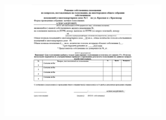 ![Примерное заполнение выглядит именно так](https://github.com/wanderPS/housing-voting-automation/blob/main/%D0%BF%D1%80%D0%B8%D0%BC%D0%B5%D1%80%20%D0%B7%D0%B0%D0%BF%D0%BE%D0%BB%D0%BD%D0%B5%D0%BD%D0%B8%D1%8F.png)
